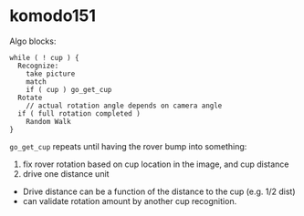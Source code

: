 komodo151
=========

Algo blocks:
```
while ( ! cup ) {
  Recognize:
    take picture
    match
    if ( cup ) go_get_cup
  Rotate
    // actual rotation angle depends on camera angle
  if ( full rotation completed )
    Random Walk
}
```

`go_get_cup` repeats until having the rover bump into something:
1. fix rover rotation based on cup location in the image, and cup distance
2. drive one distance unit

* Drive distance can be a function of the distance to the cup (e.g. 1/2 dist)
* can validate rotation amount by another cup recognition.
